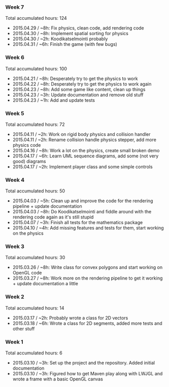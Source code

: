### Week 7
Total accumulated hours: 124
- 2015.04.29 /  ~8h: Fix physics, clean code, add rendering code
- 2015.04.30 /  ~8h: Implement spatial sorting for physics
- 2015.04.30 /  ~2h: Koodikatselmointi probably
- 2015.04.31 /  ~6h: Finish the game (with few bugs)

### Week 6
Total accumulated hours: 100
- 2015.04.21 /  ~8h: Desperately try to get the physics to work
- 2015.04.22 /  ~8h: Desperately try to get the physics to work again
- 2015.04.23 /  ~8h: Add some game like content, clean up things
- 2015.04.23 /  ~3h: Update documentation and remove old stuff
- 2015.04.23 /  ~1h: Add and update tests

### Week 5
Total accumulated hours: 72
- 2015.04.11 /  ~2h: Work on rigid body physics and collision handler
- 2015.04.11 /  ~2h: Rename collision handle physics stepper, add more physics code
- 2015.04.16 /  ~8h: Work a lot on the physics, create small broken demo
- 2015.04.17 /  ~6h: Learn UML sequence diagrams, add some (not very good) diagrams
- 2015.04.17 /  ~2h: Implement player class and some simple controls

### Week 4
Total accumulated hours: 50
- 2015.04.03 /  ~5h: Clean up and improve the code for the rendering pipeline + update documentation
- 2015.04.03 /  ~8h: Do Koodikatselmointi and fiddle around with the rendering code again as it's still stupid
- 2015.04.07 /  ~3h: Finish all tests for the mathematics package
- 2015.04.10 /  ~4h: Add missing features and tests for them, start working on the physics

### Week 3
Total accumulated hours: 30
- 2015.03.26 /  ~8h: Write class for convex polygons and start working on OpenGL code
- 2015.03.27 /  ~8h: Work more on the rendering pipeline to get it working + update documentation a little

### Week 2
Total accumulated hours: 14
- 2015.03.17 /  ~2h: Probably wrote a class for 2D vectors
- 2015.03.18 /  ~6h: Wrote a class for 2D segments, added more tests and other stuff

### Week 1
Total accumulated hours: 6
- 2015.03.10 /  ~3h: Set up the project and the repository. Added initial documentation
- 2015.03.10 /  ~3h: Figured how to get Maven play along with LWJGL and wrote a frame with a basic OpenGL canvas